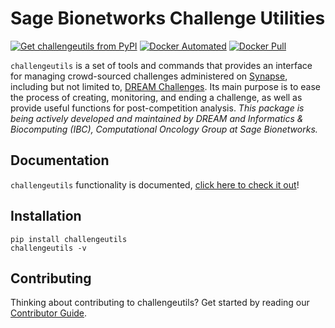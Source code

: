 # Sage Bionetworks Challenge Utilities

[![Get challengeutils from PyPI](https://img.shields.io/pypi/v/challengeutils.svg?style=for-the-badge&logo=appveyor)](https://pypi.python.org/pypi/challengeutils) [![Docker Automated](https://img.shields.io/docker/automated/sagebionetworks/challengeutils.svg?style=for-the-badge&logo=appveyor)](https://hub.docker.com/r/sagebionetworks/challengeutils/) [![Docker Pull](https://img.shields.io/docker/pulls/sagebionetworks/challengeutils.svg?style=for-the-badge&logo=appveyor)](https://hub.docker.com/r/sagebionetworks/challengeutils/)

`challengeutils` is a set of tools and commands that provides an interface for managing crowd-sourced challenges administered on [Synapse](https://www.synapse.org), including but not limited to, [DREAM Challenges](http://dreamchallenges.org/).  Its main purpose is to ease the process of creating, monitoring, and ending a challenge, as well as provide useful functions for post-competition analysis. _This package is being actively developed and maintained by DREAM and Informatics & Biocomputing (IBC), Computational Oncology Group at Sage Bionetworks._

## Documentation

`challengeutils` functionality is documented, [click here to check it out](https://sage-bionetworks.github.io/challengeutils/)!


## Installation

```
pip install challengeutils
challengeutils -v
```

## Contributing
Thinking about contributing to challengeutils? Get started by reading our [Contributor Guide](CONTRIBUTING.md).
